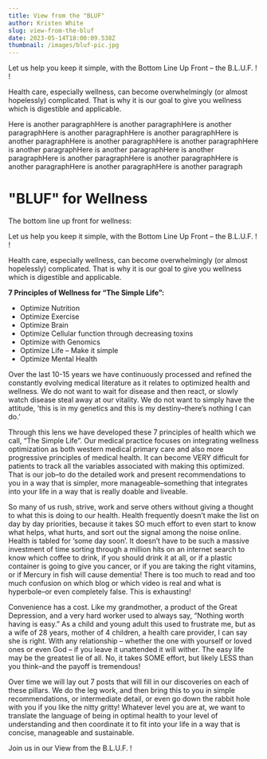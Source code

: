```yaml
---
title: View from the "BLUF"
author: Kristen White
slug: view-from-the-bluf
date: 2023-05-14T18:00:09.538Z
thumbnail: /images/bluf-pic.jpg
---
```

Let us help you keep it simple, with the Bottom Line Up Front – the B.L.U.F. ! !

Health care, especially wellness, can become overwhelmingly (or almost hopelessly) complicated. That is why it is our goal to give you wellness which is digestible and applicable. 

H﻿ere is another paragraphH﻿ere is another paragraphH﻿ere is another paragraphH﻿ere is another paragraphH﻿ere is another paragraphH﻿ere is another paragraphH﻿ere is another paragraphH﻿ere is another paragraphH﻿ere is another paragraphH﻿ere is another paragraphH﻿ere is another paragraphH﻿ere is another paragraphH﻿ere is another paragraphH﻿ere is another paragraphH﻿ere is another paragraphH﻿ere is another paragraph



# "﻿BLUF" for Wellness

The bottom line up front for wellness:

Let us help you keep it simple, with the Bottom Line Up Front – the B.L.U.F. ! !

Health care, especially wellness, can become overwhelmingly (or almost hopelessly) complicated. That is why it is our goal to give you wellness which is digestible and applicable. 



**7 Principles of Wellness for “The Simple Life”:**

* Optimize Nutrition
* Optimize Exercise
* Optimize Brain
* Optimize Cellular function through decreasing toxins
* Optimize with Genomics
* Optimize Life – Make it simple
* Optimize Mental Health



Over the last 10-15 years we have continuously processed and refined the constantly evolving medical literature as it relates to optimized health and wellness. We do not want to wait for disease and then react, or slowly watch disease steal away at our vitality. We do not want to simply have the attitude, ’this is in my genetics and this is my destiny–there’s nothing I can do.’  



Through this lens we have developed these 7 principles of health which we call, “The Simple Life”. Our medical practice focuses on integrating wellness optimization as both western medical primary care and also more progressive principles of medical health. It can become VERY difficult for patients to track all the variables associated with making this optimized. That is our job–to do the detailed work and present recommendations to you in a way that is simpler, more manageable–something that integrates into your life in a way that is really doable and liveable. 



So many of us rush, strive, work and serve others without giving a thought to what this is doing to our health. Health frequently doesn’t make the list on day by day priorities, because it takes SO much effort to even start to know what helps, what hurts, and sort out the signal among the noise online. Health is tabled for ‘some day soon’. It doesn’t have to be such a massive investment of time sorting through a million hits on an internet search to know which coffee to drink, if you should drink it at all, or if a plastic container is going to give you cancer, or if you are taking the right vitamins, or if Mercury in fish will cause dementia! There is too much to read and too much confusion on which blog or which video is real and what is hyperbole–or even completely false. This is exhausting!



Convenience has a cost. Like my grandmother, a product of the Great Depression, and a very hard worker used to always say, “Nothing worth having is easy.” As a child and young adult this used to frustrate me, but as a wife of 28 years, mother of 4 children, a health care provider, I can say she is right. With any relationship – whether the one with yourself or loved ones or even God – if you leave it unattended it will wither. The easy life may be the greatest lie of all. No, it takes SOME effort, but likely LESS than you think–and the payoff is tremendous!



Over time we will lay out 7 posts that will fill in our discoveries on each of these pillars. We do the leg work, and then bring this to you in simple recommendations, or intermediate detail, or even go down the rabbit hole with you if you like the nitty gritty! Whatever level you are at, we want to translate the language of being in optimal health to your level of understanding and then coordinate it to fit into your life in a way that is concise, manageable and sustainable.



Join us in our View from the B.L.U.F. !
